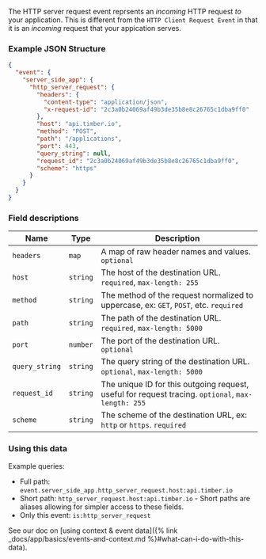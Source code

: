 The HTTP server request event reprsents an _incoming_ HTTP request _to_ your application.
This is different from the `HTTP Client Request Event` in that it is an _incoming_ request
that your appication serves.


### Example JSON Structure

```json
{
  "event": {
    "server_side_app": {
      "http_server_request": {
        "headers": {
          "content-type": "application/json",
          "x-request-id": "2c3a0b24069af49b3de35b8e8c26765c1dba9ff0"
        },
        "host": "api.timber.io",
        "method": "POST",
        "path": "/applications",
        "port": 443,
        "query_string": null,
        "request_id": "2c3a0b24069af49b3de35b8e8c26765c1dba9ff0",
        "scheme": "https"
      }
    }
  }
}
```


### Field descriptions

Name | Type | Description
-----|------|------------
`headers` | `map` | A map of raw header names and values. `optional`
`host` | `string` | The host of the destination URL. `required`, `max-length: 255`
`method` | `string` | The method of the request normalized to uppercase, ex: `GET`, `POST`, etc. `required`
`path` | `string` | The path of the destination URL. `required`, `max-length: 5000`
`port` | `number` | The port of the destination URL. `optional`
`query_string` | `string` | The query string of the destination URL. `optional`, `max-length: 5000`
`request_id` | `string` | The unique ID for this outgoing request, useful for request tracing. `optional`, `max-length: 255`
`scheme` | `string` | The scheme of the destination URL, ex: `http` or `https`. `required`


### Using this data

Example queries:

* Full path: `event.server_side_app.http_server_request.host:api.timber.io`
* Short path: `http_server_request.host:api.timber.io` - Short paths are aliases allowing for simpler access to these fields.
* Only this event: `is:http_server_request`

See our doc on [using context & event data]({% link _docs/app/basics/events-and-context.md %}#what-can-i-do-with-this-data).